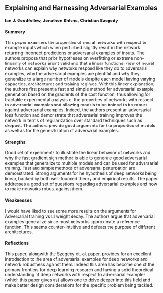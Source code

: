 ## Explaining and Harnessing Adversarial Examples

#### Ian J. Goodfellow, Jonathon Shlens, Christian Szegedy
 
#### Summary

This paper examines the properties of neural networks with respect to example inputs which when perturbed slightly result in the network returning incorrect predictions or adversarial examples of inputs. The authors propose that prior hypotheses on overfitting or extreme non-linearity of networks aren't valid and that a linear functional view of neural networks can explain why networks respond like they do to adversarial examples, why the adversarial examples are plentiful and why they generalize to a large number of models despite each model having varying capacities, architectures and training regimes. With this linear explanation, the authors first present a fast and simple method for adversarial example generation based on the gradients of the cost function, thus allowing for tractable experimental analysis of the properties of networks with respect to adversarial examples and allowing models to be trained to be robust against adversarial examples. Indeed, the authors present an adversarial loss function and demonstrate that adversarial training improves the network in terms of regularization over standard techniques such as dropout. The authors provide good arguments for the properties of models as well as for the generalization of adversarial examples. 
 
#### Strengths

Good set of experiments to illustrate the linear behavior of networks and why the fast gradient sign method is able to generate good adversarial examples that generalize to multiple models and can be used for adversarial training.
Fast and simple methods of adversarial perturbation are demonstrated.
Strong arguments for he hypothesis of deep networks being linear, backed by both well-founded theory and empirical results.
The paper addresses a good set of questions regarding adversarial examples and how to make networks robust against them.
 
#### Weaknesses
I would have liked to see some more results on the arguments for Adversarial training vs L1 weight decay.
The authors argue that adversarial examples generalize since most networks approximate a reference function. This seems counter-intuitive and defeats the purpose of different architectures.
 
#### Reflections
This paper, alongwith the Szegedy et. al. paper, provides for an excellent introduction to the area of adversarial examples for deep networks and network robustness against them. Indeed this area has become one of the primary frontiers for deep learning research and having a solid theoretical understanding of deep networks with respect to adversarial examples (which this paper gives us) allows one to delve deeper into this field and make better design considerations for the specific problem being tackled.